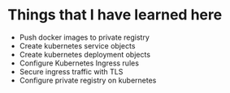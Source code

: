 # Things that I have learned here

- Push docker images to private registry
- Create kubernetes service objects
- Create kubernetes deployment objects
- Configure Kubernetes Ingress rules
- Secure ingress traffic with TLS 
- Configure private registry on kubernetes